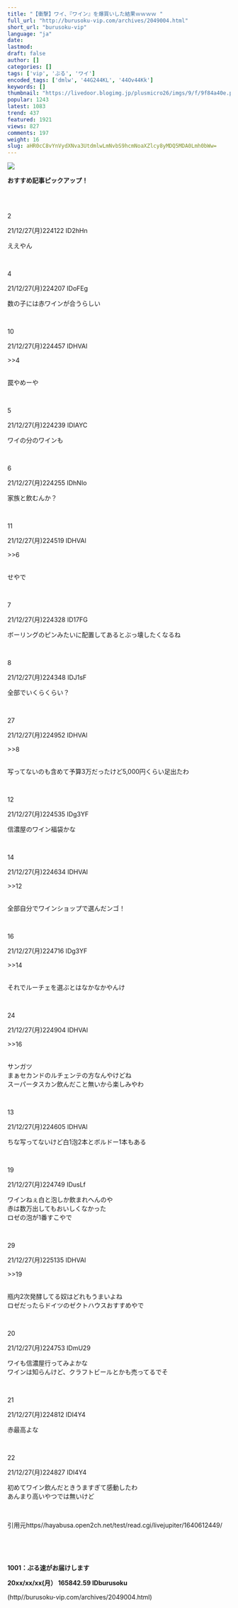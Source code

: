 ```yaml
---
title: "【衝撃】ワイ、『ワイン』を爆買いした結果ｗｗｗｗ "
full_url: "http://burusoku-vip.com/archives/2049004.html"
short_url: "burusoku-vip"
language: "ja"
date: 
lastmod: 
draft: false
author: []
categories: []
tags: ['vip', 'ぶる', 'ワイ']
encoded_tags: ['dmlw', '44G244KL', '44Ov44Kk']
keywords: []
thumbnail: "https://livedoor.blogimg.jp/plusmicro26/imgs/9/f/9f84a40e.png"
popular: 1243
latest: 1083
trend: 437
featured: 1921
views: 827
comments: 197
weight: 16
slug: aHR0cC8vYnVydXNva3UtdmlwLmNvbS9hcmNoaXZlcy8yMDQ5MDA0Lmh0bWw=
---
```


![](https://livedoor.blogimg.jp/plusmicro26/imgs/9/f/9f84a40e.png)

<div><p><b>おすすめ記事ピックアップ！</b></p> <p class='g-ad1'> </p> <p class='g-ad2'> </p> <p></p><br> <br><p>2 <p> 21/12/27(月)224122 ID2hHn</p></p><p> ええやん </p><br> <p>4 <p> 21/12/27(月)224207 IDoFEg</p></p><p> 数の子には赤ワインが合うらしい </p><br> <p>10 <p> 21/12/27(月)224457 IDHVAl</p></p><p> <p class='anchor'>>>4</p><br>罠やめーや </p><br> <p>5 <p> 21/12/27(月)224239 IDIAYC</p></p><p> ワイの分のワインも </p><br> <p>6 <p> 21/12/27(月)224255 IDhNIo</p></p><p> 家族と飲むんか？ </p><br> <p>11 <p> 21/12/27(月)224519 IDHVAl</p></p><p> <p class='anchor'>>>6</p><br>せやで </p><br> <p>7 <p> 21/12/27(月)224328 ID17FG</p></p><p> ボーリングのピンみたいに配置してあるとぶっ壊したくなるね </p><br> <p>8 <p> 21/12/27(月)224348 IDJ1sF</p></p><p> 全部でいくらくらい？ </p><br> <p>27 <p> 21/12/27(月)224952 IDHVAl</p></p><p> <p class='anchor'>>>8</p><br>写ってないのも含めて予算3万だったけど5,000円くらい足出たわ </p><br> <p>12 <p> 21/12/27(月)224535 IDg3YF</p></p><p> 信濃屋のワイン福袋かな </p><br> <p>14 <p> 21/12/27(月)224634 IDHVAl</p></p><p> <p class='anchor'>>>12</p><br>全部自分でワインショップで選んだンゴ！ </p><br> <p>16 <p> 21/12/27(月)224716 IDg3YF</p></p><p> <p class='anchor'>>>14</p><br>それでルーチェを選ぶとはなかなかやんけ </p><br> <p>24 <p> 21/12/27(月)224904 IDHVAl</p></p><p> <p class='anchor'>>>16</p><br>サンガツ<br>まぁセカンドのルチェンテの方なんやけどね<br>スーパータスカン飲んだこと無いから楽しみやわ </p><br> <p>13 <p> 21/12/27(月)224605 IDHVAl</p></p><p> ちな写ってないけど白1泡2本とボルドー1本もある </p><br> <p>19 <p> 21/12/27(月)224749 IDusLf</p></p><p> ワインねぇ白と泡しか飲まれへんのや<br>赤は数万出してもおいしくなかった<br>ロゼの泡が1番すこやで </p><br> <p>29 <p> 21/12/27(月)225135 IDHVAl</p></p><p> <p class='anchor'>>>19</p><br>瓶内2次発酵してる奴はどれもうまいよね<br>ロゼだったらドイツのゼクトハウスおすすめやで </p><br> <p>20 <p> 21/12/27(月)224753 IDmU29</p></p><p> ワイも信濃屋行ってみよかな<br>ワインは知らんけど、クラフトビールとかも売ってるでそ </p><br> <p>21 <p> 21/12/27(月)224812 IDI4Y4</p></p><p> 赤最高よな </p><br> <p>22 <p> 21/12/27(月)224827 IDI4Y4</p></p><p> 初めてワイン飲んだときうますぎて感動したわ<br>あんまり高いやつでは無いけど </p><br> <p>引用元https//hayabusa.open2ch.net/test/read.cgi/livejupiter/1640612449/</p> <br> <p id='csw_block'></p> <p id='divSP1'> </p> <br><p><b>1001：ぶる速がお届けします <p> 20xx/xx/xx(月） 165842.59 IDburusoku</p></b></p> <p class='g-ad1'> </p> <p class='g-ad2'> </p> <p id='divSP'> </p> </div>

(http//burusoku-vip.com/archives/2049004.html)

